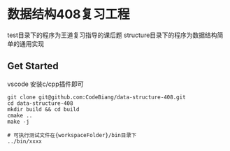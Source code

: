 # 数据结构408复习工程

test目录下的程序为王道复习指导的课后题
structure目录下的程序为数据结构简单的通用实现

## Get Started 

vscode 安装c/cpp插件即可

```shell
git clone git@github.com:CodeBiang/data-structure-408.git
cd data-structure-408
mkdir build && cd build
cmake ..
make -j

# 可执行测试文件在{workspaceFolder}/bin目录下
../bin/xxxx

```


